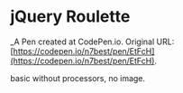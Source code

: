 # jQuery Roulette
 _A Pen created at CodePen.io. Original URL: [https://codepen.io/n7best/pen/EtFcH](https://codepen.io/n7best/pen/EtFcH).

 basic without processors, no image.